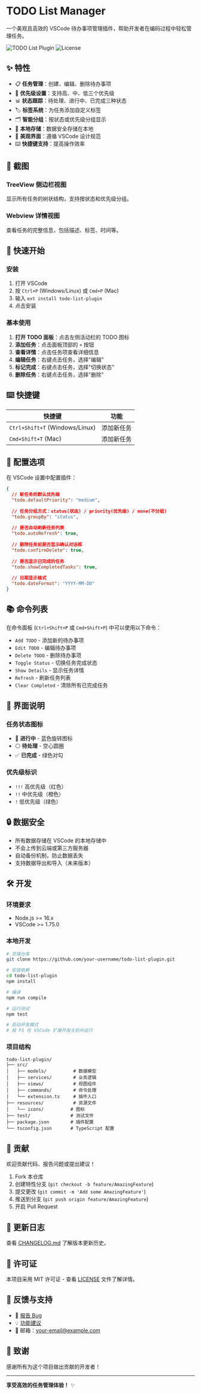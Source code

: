 # TODO List Manager

一个美观且高效的 VSCode 待办事项管理插件，帮助开发者在编码过程中轻松管理任务。

![TODO List Plugin](https://img.shields.io/badge/version-0.1.0-blue)
![License](https://img.shields.io/badge/license-MIT-green)

## ✨ 特性

- 📋 **任务管理**：创建、编辑、删除待办事项
- 🎯 **优先级设置**：支持高、中、低三个优先级
- 📊 **状态跟踪**：待处理、进行中、已完成三种状态
- 🏷️ **标签系统**：为任务添加自定义标签
- 🗂️ **智能分组**：按状态或优先级分组显示
- 💾 **本地存储**：数据安全存储在本地
- 🎨 **美观界面**：遵循 VSCode 设计规范
- ⌨️ **快捷键支持**：提高操作效率

## 📸 截图

### TreeView 侧边栏视图
显示所有任务的树状结构，支持按状态和优先级分组。

### Webview 详情视图
查看任务的完整信息，包括描述、标签、时间等。

## 🚀 快速开始

### 安装

1. 打开 VSCode
2. 按 `Ctrl+P` (Windows/Linux) 或 `Cmd+P` (Mac)
3. 输入 `ext install todo-list-plugin`
4. 点击安装

### 基本使用

1. **打开 TODO 面板**：点击左侧活动栏的 TODO 图标
2. **添加任务**：点击面板顶部的 `+` 按钮
3. **查看详情**：点击任务项查看详细信息
4. **编辑任务**：右键点击任务，选择"编辑"
5. **标记完成**：右键点击任务，选择"切换状态"
6. **删除任务**：右键点击任务，选择"删除"

## ⌨️ 快捷键

| 快捷键 | 功能 |
|--------|------|
| `Ctrl+Shift+T` (Windows/Linux) | 添加新任务 |
| `Cmd+Shift+T` (Mac) | 添加新任务 |

## 🔧 配置选项

在 VSCode 设置中配置插件：

```json
{
  // 新任务的默认优先级
  "todo.defaultPriority": "medium",
  
  // 任务分组方式：status(状态) / priority(优先级) / none(不分组)
  "todo.groupBy": "status",
  
  // 是否自动刷新任务列表
  "todo.autoRefresh": true,
  
  // 删除任务前是否显示确认对话框
  "todo.confirmDelete": true,
  
  // 是否显示已完成的任务
  "todo.showCompletedTasks": true,
  
  // 日期显示格式
  "todo.dateFormat": "YYYY-MM-DD"
}
```

## 📚 命令列表

在命令面板 (`Ctrl+Shift+P` 或 `Cmd+Shift+P`) 中可以使用以下命令：

- `Add TODO` - 添加新的待办事项
- `Edit TODO` - 编辑待办事项
- `Delete TODO` - 删除待办事项
- `Toggle Status` - 切换任务完成状态
- `Show Details` - 显示任务详情
- `Refresh` - 刷新任务列表
- `Clear Completed` - 清除所有已完成任务

## 🎨 界面说明

### 任务状态图标

- 🔵 **进行中** - 蓝色旋转图标
- ⚪ **待处理** - 空心圆圈
- ✅ **已完成** - 绿色对勾

### 优先级标识

- `!!!` 高优先级（红色）
- `!!` 中优先级（橙色）
- `!` 低优先级（绿色）

## 🔒 数据安全

- 所有数据存储在 VSCode 的本地存储中
- 不会上传到云端或第三方服务器
- 自动备份机制，防止数据丢失
- 支持数据导出和导入（未来版本）

## 🛠️ 开发

### 环境要求

- Node.js >= 16.x
- VSCode >= 1.75.0

### 本地开发

```bash
# 克隆仓库
git clone https://github.com/your-username/todo-list-plugin.git

# 安装依赖
cd todo-list-plugin
npm install

# 编译
npm run compile

# 运行测试
npm test

# 启动开发模式
# 按 F5 在 VSCode 扩展开发主机中运行
```

### 项目结构

```
todo-list-plugin/
├── src/
│   ├── models/          # 数据模型
│   ├── services/        # 业务逻辑
│   ├── views/           # 视图组件
│   ├── commands/        # 命令处理
│   └── extension.ts     # 插件入口
├── resources/           # 资源文件
│   └── icons/          # 图标
├── test/               # 测试文件
├── package.json        # 插件配置
└── tsconfig.json       # TypeScript 配置
```

## 🤝 贡献

欢迎贡献代码、报告问题或提出建议！

1. Fork 本仓库
2. 创建特性分支 (`git checkout -b feature/AmazingFeature`)
3. 提交更改 (`git commit -m 'Add some AmazingFeature'`)
4. 推送到分支 (`git push origin feature/AmazingFeature`)
5. 开启 Pull Request

## 📝 更新日志

查看 [CHANGELOG.md](CHANGELOG.md) 了解版本更新历史。

## 📄 许可证

本项目采用 MIT 许可证 - 查看 [LICENSE](LICENSE) 文件了解详情。

## 💬 反馈与支持

- 🐛 [报告 Bug](https://github.com/your-username/todo-list-plugin/issues)
- 💡 [功能建议](https://github.com/your-username/todo-list-plugin/issues)
- 📧 邮箱：your-email@example.com

## 🙏 致谢

感谢所有为这个项目做出贡献的开发者！

---

**享受高效的任务管理体验！** ✨
